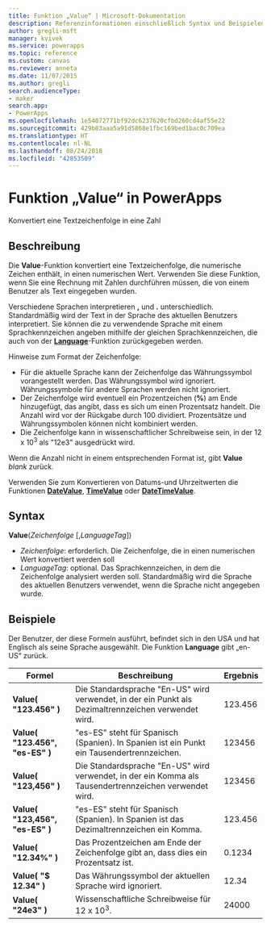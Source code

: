 ```yaml
---
title: Funktion „Value“ | Microsoft-Dokumentation
description: Referenzinformationen einschließlich Syntax und Beispielen für die Funktion „Value“ in PowerApps
author: gregli-msft
manager: kvivek
ms.service: powerapps
ms.topic: reference
ms.custom: canvas
ms.reviewer: anneta
ms.date: 11/07/2015
ms.author: gregli
search.audienceType:
- maker
search.app:
- PowerApps
ms.openlocfilehash: 1e54072771bf92dc6237620cfbd260cd4af55e22
ms.sourcegitcommit: 429b83aaa5a91d5868e1fbc169bed1bac0c709ea
ms.translationtype: HT
ms.contentlocale: nl-NL
ms.lasthandoff: 08/24/2018
ms.locfileid: "42853509"
---
```

# <a name="value-function-in-powerapps"></a>Funktion „Value“ in PowerApps
Konvertiert eine Textzeichenfolge in eine Zahl

## <a name="description"></a>Beschreibung
Die **Value**-Funktion konvertiert eine Textzeichenfolge, die numerische Zeichen enthält, in einen numerischen Wert. Verwenden Sie diese Funktion, wenn Sie eine Rechnung mit Zahlen durchführen müssen, die von einem Benutzer als Text eingegeben wurden.

Verschiedene Sprachen interpretieren **,** und **.** unterschiedlich.  Standardmäßig wird der Text in der Sprache des aktuellen Benutzers interpretiert.  Sie können die zu verwendende Sprache mit einem Sprachkennzeichen angeben mithilfe der gleichen Sprachkennzeichen, die auch von der **[Language](function-language.md)**-Funktion zurückgegeben werden.

Hinweise zum Format der Zeichenfolge:

* Für die aktuelle Sprache kann der Zeichenfolge das Währungssymbol vorangestellt werden.  Das Währungssymbol wird ignoriert.  Währungssymbole für andere Sprachen werden nicht ignoriert.
* Der Zeichenfolge wird eventuell ein Prozentzeichen (**%**) am Ende hinzugefügt, das angibt, dass es sich um einen Prozentsatz handelt.  Die Anzahl wird vor der Rückgabe durch 100 dividiert.  Prozentsätze und Währungssymbolen können nicht kombiniert werden.
* Die Zeichenfolge kann in wissenschaftlicher Schreibweise sein, in der 12 x 10<sup>3</sup> als "12e3" ausgedrückt wird.

Wenn die Anzahl nicht in einem entsprechenden Format ist, gibt **Value** *blank* zurück.

Verwenden Sie zum Konvertieren von Datums-und Uhrzeitwerten die Funktionen [**DateValue**](function-datevalue-timevalue.md), [ **TimeValue**](function-datevalue-timevalue.md) oder [**DateTimeValue**](function-datevalue-timevalue.md).

## <a name="syntax"></a>Syntax
**Value**(*Zeichenfolge* [,*LanguageTag*])

* *Zeichenfolge*: erforderlich. Die Zeichenfolge, die in einen numerischen Wert konvertiert werden soll
* *LanguageTag*: optional.  Das Sprachkennzeichen, in dem die Zeichenfolge analysiert werden soll.  Standardmäßig wird die Sprache des aktuellen Benutzers verwendet, wenn die Sprache nicht angegeben wurde.

## <a name="examples"></a>Beispiele
Der Benutzer, der diese Formeln ausführt, befindet sich in den USA und hat Englisch als seine Sprache ausgewählt.  Die Funktion **Language** gibt „en-US“ zurück.

| Formel | Beschreibung | Ergebnis |
| --- | --- | --- |
| **Value( "123.456" )** |Die Standardsprache "En-US" wird verwendet, in der ein Punkt als Dezimaltrennzeichen verwendet wird. |123.456 |
| **Value( "123.456", "es-ES" )** |"es-ES" steht für Spanisch (Spanien).  In Spanien ist ein Punkt ein Tausendertrennzeichen. |123456 |
| **Value( "123,456" )** |Die Standardsprache "En-US" wird verwendet, in der ein Komma als Tausendertrennzeichen verwendet wird. |123456 |
| **Value( "123,456", "es-ES" )** |"es-ES" steht für Spanisch (Spanien).  In Spanien ist das Dezimaltrennzeichen ein Komma. |123.456 |
| **Value( "12.34%" )** |Das Prozentzeichen am Ende der Zeichenfolge gibt an, dass dies ein Prozentsatz ist. |0.1234 |
| **Value( "$ 12.34" )** |Das Währungssymbol der aktuellen Sprache wird ignoriert. |12.34 |
| **Value( "24e3" )** |Wissenschaftliche Schreibweise für 12 x 10<sup>3</sup>. |24000 |

